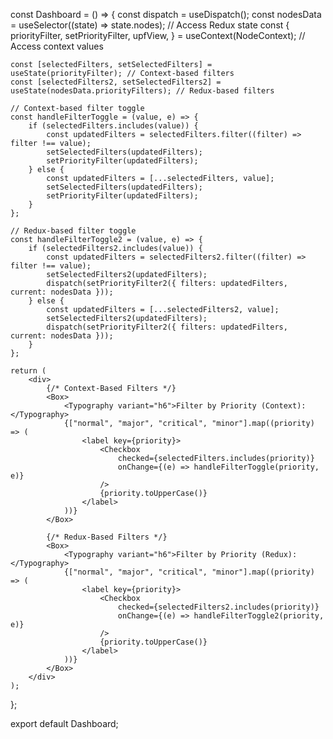 const Dashboard = () => {
    const dispatch = useDispatch();
    const nodesData = useSelector((state) => state.nodes); // Access Redux state
    const {
        priorityFilter,
        setPriorityFilter,
        upfView,
    } = useContext(NodeContext); // Access context values

    const [selectedFilters, setSelectedFilters] = useState(priorityFilter); // Context-based filters
    const [selectedFilters2, setSelectedFilters2] = useState(nodesData.priorityFilters); // Redux-based filters

    // Context-based filter toggle
    const handleFilterToggle = (value, e) => {
        if (selectedFilters.includes(value)) {
            const updatedFilters = selectedFilters.filter((filter) => filter !== value);
            setSelectedFilters(updatedFilters);
            setPriorityFilter(updatedFilters);
        } else {
            const updatedFilters = [...selectedFilters, value];
            setSelectedFilters(updatedFilters);
            setPriorityFilter(updatedFilters);
        }
    };

    // Redux-based filter toggle
    const handleFilterToggle2 = (value, e) => {
        if (selectedFilters2.includes(value)) {
            const updatedFilters = selectedFilters2.filter((filter) => filter !== value);
            setSelectedFilters2(updatedFilters);
            dispatch(setPriorityFilter2({ filters: updatedFilters, current: nodesData }));
        } else {
            const updatedFilters = [...selectedFilters2, value];
            setSelectedFilters2(updatedFilters);
            dispatch(setPriorityFilter2({ filters: updatedFilters, current: nodesData }));
        }
    };

    return (
        <div>
            {/* Context-Based Filters */}
            <Box>
                <Typography variant="h6">Filter by Priority (Context):</Typography>
                {["normal", "major", "critical", "minor"].map((priority) => (
                    <label key={priority}>
                        <Checkbox
                            checked={selectedFilters.includes(priority)}
                            onChange={(e) => handleFilterToggle(priority, e)}
                        />
                        {priority.toUpperCase()}
                    </label>
                ))}
            </Box>

            {/* Redux-Based Filters */}
            <Box>
                <Typography variant="h6">Filter by Priority (Redux):</Typography>
                {["normal", "major", "critical", "minor"].map((priority) => (
                    <label key={priority}>
                        <Checkbox
                            checked={selectedFilters2.includes(priority)}
                            onChange={(e) => handleFilterToggle2(priority, e)}
                        />
                        {priority.toUpperCase()}
                    </label>
                ))}
            </Box>
        </div>
    );
};

export default Dashboard;
